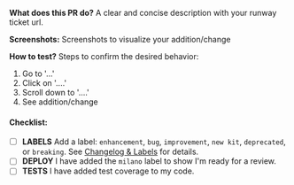 **What does this PR do?** A clear and concise description with your runway ticket url.


**Screenshots:** Screenshots to visualize your addition/change


**How to test?** Steps to confirm the desired behavior:
1. Go to '...'
2. Click on '....'
3. Scroll down to '....'
4. See addition/change


#### Checklist:
- [ ] **LABELS** Add a label: `enhancement`, `bug`, `improvement`, `new kit`, `deprecated`, or `breaking`. See [Changelog & Labels](https://github.com/powerhome/playbook/wiki/Changelog-&-Labels) for details.
- [ ] **DEPLOY** I have added the `milano` label to show I'm ready for a review.
- [ ] **TESTS** I have added test coverage to my code.
